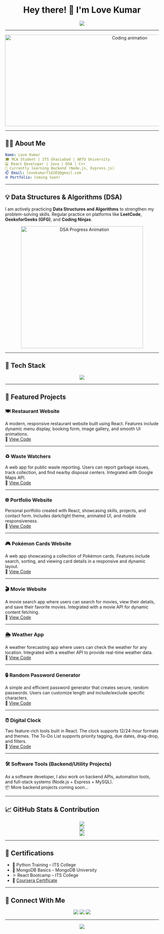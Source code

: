 
<h1 align="center">Hey there! 👋 I'm Love Kumar</h1>

<p align="center">
  <img src="https://readme-typing-svg.demolab.com/?lines=Creative+Frontend+Developer;Creative+Software+Developer;React+Enthusiast+%7C+MCA+Student;Always+Learning+and+Building!&center=true&width=500&height=45&font=Fira+Code&color=00FFFF&vCenter=true&size=22" />
</p>

---

<p align="center">
<!--   <img src="https://media.giphy.com/media/3ohs4BSacFKI7A717y/giphy.gif" width="200" alt="dev working" /> -->
    <img src="https://media.giphy.com/media/qgQUggAC3Pfv687qPC/giphy.gif" width="800" height = "300"alt="Coding animation" />



</p>

---

## 🙋‍♂️ About Me

```yaml
Name: Love Kumar
🎓 MCA Student | ITS Ghaziabad | AKTU University
💻 React Developer | Java | DSA | C++
🌱 Currently learning Backend (Node.js, Express.js)
📫 Email: lovekumar714283@gmail.com
🌐 Portfolio: Coming Soon!
```

---

## 💡 Data Structures & Algorithms (DSA)
I am actively practicing **Data Structures and Algorithms** to strengthen my problem-solving skills. Regular practice on platforms like **LeetCode**, **GeeksforGeeks (GFG)**, and **Coding Ninjas**.

<p align="center">
  <img src="https://your-gif-link-here.com/animated-dsa-gif.gif" width="400" alt="DSA Progress Animation" />
</p>

---

## 🚀 Tech Stack

<p align="center">
  <img src="https://skillicons.dev/icons?i=react,js,html,css,tailwind,cpp,java,nodejs,express,mysql,github" />
</p>

---

## 🎯 Featured Projects

### 🍽️ Restaurant Website  
A modern, responsive restaurant website built using React. Features include dynamic menu display, booking form, image gallery, and smooth UI animations.  
🔗 [View Code](https://github.com/LoveKumar7142/restaurant-site)

---

### ♻️ Waste Watchers  
A web app for public waste reporting. Users can report garbage issues, track collection, and find nearby disposal centers. Integrated with Google Maps API.  
🔗 [View Code](https://github.com/LoveKumar7142/waste-watchers)

---

### 🌐 Portfolio Website  
Personal portfolio created with React, showcasing skills, projects, and contact form. Includes dark/light theme, animated UI, and mobile responsiveness.  
🔗 [View Code](https://github.com/LoveKumar7142/Portfolio_Webpage)

---

### 🎮 Pokémon Cards Website  
A web app showcasing a collection of Pokémon cards. Features include search, sorting, and viewing card details in a responsive and dynamic layout.  
🔗 [View Code](https://github.com/LoveKumar7142/React_Pokemon_Cards)

---

### 🎬 Movie Website  
A movie search app where users can search for movies, view their details, and save their favorite movies. Integrated with a movie API for dynamic content fetching.  
🔗 [View Code](https://github.com/LoveKumar7142/Movie_Web_By_ReactJs_Tailwind)

---

### 🌦️ Weather App  
A weather forecasting app where users can check the weather for any location. Integrated with a weather API to provide real-time weather data.  
🔗 [View Code](https://github.com/LoveKumar7142/Weather)

---

### 🔒 Random Password Generator  
A simple and efficient password generator that creates secure, random passwords. Users can customize length and include/exclude specific characters.  
🔗 [View Code](https://github.com/LoveKumar7142/rendom-grnerator)

---

### ⏰ Digital Clock  
Two feature-rich tools built in React. The clock supports 12/24-hour formats and themes. The To-Do List supports priority tagging, due dates, drag-drop, and filters.  
🔗 [View Code](https://github.com/LoveKumar7142/Digital-clock)

---

### 🛠️ Software Tools (Backend/Utility Projects)  
As a software developer, I also work on backend APIs, automation tools, and full-stack systems (Node.js + Express + MySQL).  
📦 More backend projects coming soon...


---

## 📈 GitHub Stats & Contribution

<p align="center">
  <img src="https://github-readme-streak-stats.herokuapp.com/?user=LoveKumar7142&theme=tokyonight" />
  <br />
  <img src="https://github-readme-stats.vercel.app/api?username=LoveKumar7142&show_icons=true&theme=tokyonight" />
  <br />
  <img src="https://github-readme-stats.vercel.app/api/top-langs/?username=LoveKumar7142&layout=compact&theme=tokyonight" />
</p>

---

## 🧾 Certifications

- 🐍 Python Training – ITS College  
- 🍃 MongoDB Basics – MongoDB University  
- ⚛️ React Bootcamp – ITS College  
- 📜 [Coursera Certificate](https://www.coursera.org/account/accomplishments/verify/4DPKQ4SGWRKG)

---

## 🔗 Connect With Me

<p align="center">
  <a href="https://www.linkedin.com/in/love-kumar-327299212/"><img src="https://img.shields.io/badge/LinkedIn-%230077B5.svg?style=for-the-badge&logo=linkedin&logoColor=white" target = "__blank" /></a>
  <a href="mailto:lovekumar714283@gmail.com"><img src="https://img.shields.io/badge/Gmail-D14836?style=for-the-badge&logo=gmail&logoColor=white" /></a>
  <a href="https://github.com/LoveKumar7142"><img src="https://img.shields.io/badge/GitHub-100000?style=for-the-badge&logo=github&logoColor=white" /></a>
</p>

---

<p align="center">
  <img src="https://quotes-github-readme.vercel.app/api?type=horizontal&theme=merko" />
</p>
